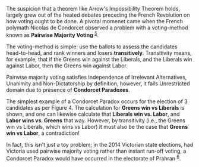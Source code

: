 The suspicion that a theorem like Arrow's Impossibility Theorem holds, largely grew out of the heated debates preceding the French Revolution on how voting ought to be done. A pivotal momenet came when the French polymath Nicolas de Condorcet observed a problem with a voting-method known as **Pairwise Majority Voting** <sup>[5](#footnote-5)</sup>.

The voting-method is simple: use the ballots to assess the candidates head-to-head, and rank winners and losers **transitively**. Transitivity means, for example, that if the Greens win against the Liberals, and the Liberals win against Labor, then the Greens win against Labor.

Pairwise majority voting satisfies Independence of Irrelevant Alternatives, Unanimity and Non-Dictatorship by definition, however, it fails Unrestricted domain due to presence of **Condorcet Paradoxes**.

The simplest example of a Condorcet Paradox occurs for the election of 3 candidates as per Figure 4. The calculation for **Greens win vs Liberals** is shown, and one can likewise calculate that **Liberals win vs. Labor**, and **Labor wins vs. Greens** that way. However, by transitivity (i.e., the Greens win vs Liberals, which wins vs Labor) it must also be the case that **Greens win vs Labor**, a contradiction!

In fact, this isn't just a toy problem; in the 2014 Victorian state elections, had Victoria used pairwise majority voting rather than instant run-off voting, a Condorcet Paradox would have occurred in the electorate of Prahran <sup>[6](#footnote-6)</sup>.